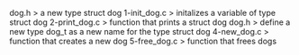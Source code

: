 dog.h > a new type struct dog 
1-init_dog.c > initalizes a variable of type struct dog
2-print_dog.c > function that prints a struct dog
dog.h > define a new type dog_t as a new name for the type struct dog
4-new_dog.c > function that creates a new dog
5-free_dog.c > function that frees dogs
